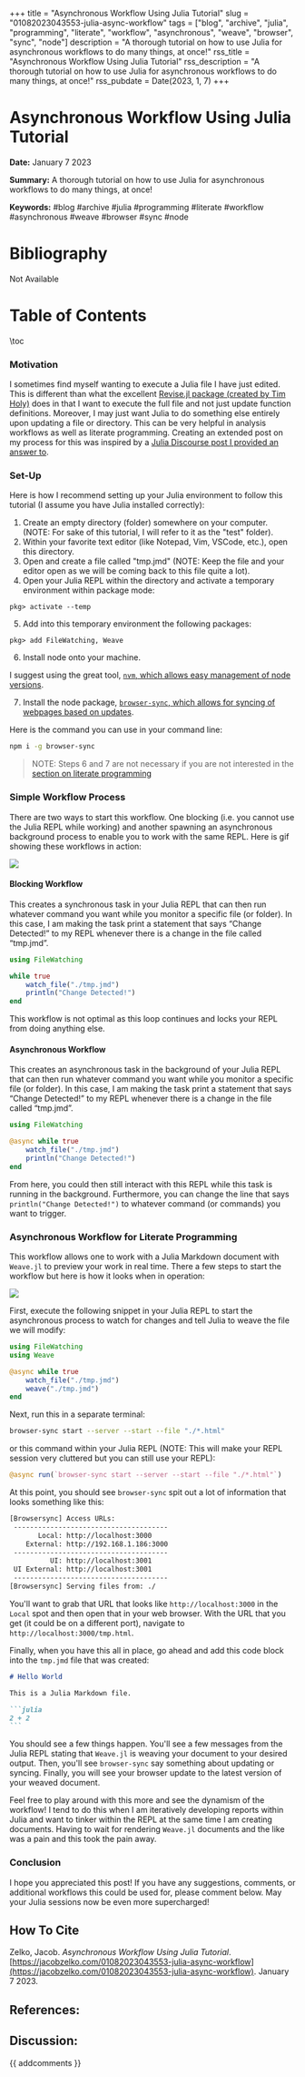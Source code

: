 +++
title = "Asynchronous Workflow Using Julia Tutorial"
slug = "01082023043553-julia-async-workflow"
tags = ["blog", "archive", "julia", "programming", "literate", "workflow", "asynchronous", "weave", "browser", "sync", "node"]
description = "A thorough tutorial on how to use Julia for asynchronous workflows to do many things, at once!"
rss_title = "Asynchronous Workflow Using Julia Tutorial"
rss_description = "A thorough tutorial on how to use Julia for asynchronous workflows to do many things, at once!"
rss_pubdate = Date(2023, 1, 7)
+++



Asynchronous Workflow Using Julia Tutorial
=========

**Date:** January 7 2023

**Summary:** A thorough tutorial on how to use Julia for asynchronous workflows to do many things, at once!

**Keywords:** #blog #archive #julia #programming #literate #workflow #asynchronous #weave #browser #sync #node

Bibliography
==========

Not Available

Table of Contents
=========

\toc

### Motivation

I sometimes find myself wanting to execute a Julia file I have just edited.  This is different than what the excellent [Revise.jl package (created by Tim Holy)](https://github.com/timholy/Revise.jl) does in that I want to execute the full file and not just update function definitions. Moreover, I may just want Julia to do something else entirely upon updating a file or directory. This can be very helpful in analysis workflows as well as literate programming. Creating an extended post on my process for this was inspired by a [Julia Discourse post I provided an answer to](https://discourse.julialang.org/t/franklin-jl-automatically-evaluate-jl-file-on-change/92580/6).

### Set-Up

Here is how I recommend setting up your Julia environment to follow this tutorial (I assume you have Julia installed correctly):

1. Create an empty directory (folder) somewhere on your computer. (NOTE: For sake of this tutorial, I will refer to it as the "test" folder).
2. Within your favorite text editor (like Notepad, Vim, VSCode, etc.), open this directory.
3. Open and create a file called "tmp.jmd" (NOTE: Keep the file and your editor open as we will be coming back to this file quite a lot).
4. Open your Julia REPL within the directory and activate a temporary environment within package mode:

```julia-repl
pkg> activate --temp
```

5. Add into this temporary environment the following packages:

```julia-repl
pkg> add FileWatching, Weave
```

6. Install node onto your machine.

I suggest using the great tool, [`nvm`, which allows easy management of node versions](https://github.com/nvm-sh/nvm).

7. Install the node package, [`browser-sync`, which allows for syncing of webpages based on updates](https://www.npmjs.com/package/browser-sync).

Here is the command you can use in your command line: 

```sh
npm i -g browser-sync 
```

> NOTE: Steps 6 and 7 are not necessary if you are not interested in the [section on literate programming](#asynchronous-workflow-for-literate-programming)


### Simple Workflow Process

There are two ways to start this workflow.  One blocking (i.e. you cannot use the Julia REPL while working) and another spawning an asynchronous background process to enable you to work with the same REPL. Here is gif showing these workflows in action:

![](https://jacobzelko.com/assets/01082023043553-watching-example.gif)

#### Blocking Workflow

This creates a synchronous task in your Julia REPL that can then run whatever command you want while you monitor a specific file (or folder). In this case, I am making the task print a statement that says “Change Detected!” to my REPL whenever there is a change in the file called “tmp.jmd”.

```julia
using FileWatching

while true 
    watch_file("./tmp.jmd")
    println("Change Detected!")
end
```

This workflow is not optimal as this loop continues and locks your REPL from doing anything else. 

#### Asynchronous Workflow

This creates an asynchronous task in the background of your Julia REPL that can then run whatever command you want while you monitor a specific file (or folder). In this case, I am making the task print a statement that says “Change Detected!” to my REPL whenever there is a change in the file called “tmp.jmd”.

```julia
using FileWatching

@async while true 
    watch_file("./tmp.jmd")
    println("Change Detected!")
end
```

From here, you could then still interact with this REPL while this task is running in the background. Furthermore, you can change the line that says `println("Change Detected!")` to whatever command (or commands) you want to trigger.

### Asynchronous Workflow for Literate Programming

This workflow allows one to work with a Julia Markdown document with `Weave.jl` to preview your work in real time.  There a few steps to start the workflow but here is how it looks when in operation:

![](https://jacobzelko.com/assets/01082023043553-weave-example.gif)

First, execute the following snippet in your Julia REPL to start the asynchronous process to watch for changes and tell Julia to weave the file we will modify:

```julia
using FileWatching
using Weave

@async while true 
    watch_file("./tmp.jmd")
    weave("./tmp.jmd")
end
```

Next, run this in a separate terminal:

```sh
browser-sync start --server --start --file "./*.html"
```

or this command within your Julia REPL (NOTE: This will make your REPL session very cluttered but you can still use your REPL):

```julia
@async run(`browser-sync start --server --start --file "./*.html"`)
```

At this point, you should see `browser-sync` spit out a lot of information that looks something like this:

```sh
[Browsersync] Access URLs:
 --------------------------------------
       Local: http://localhost:3000
    External: http://192.168.1.186:3000
 --------------------------------------
          UI: http://localhost:3001
 UI External: http://localhost:3001
 --------------------------------------
[Browsersync] Serving files from: ./
```

You'll want to grab that URL that looks like `http://localhost:3000` in the `Local` spot and then open that in your web browser.  With the URL that you get (it could be on a different port), navigate to `http://localhost:3000/tmp.html`.

Finally, when you have this all in place, go ahead and add this code block into the `tmp.jmd` file that was created:

````markdown
# Hello World 

This is a Julia Markdown file. 

```julia 
2 + 2
```
````

You should see a few things happen.  You'll see a few messages from the Julia REPL stating that `Weave.jl` is weaving your document to your desired output. Then, you'll see `browser-sync` say something about updating or syncing.  Finally, you will see your browser update to the latest version of your weaved document. 

Feel free to play around with this more and see the dynamism of the workflow! I tend to do this when I am iteratively developing reports within Julia and want to tinker within the REPL at the same time I am creating documents. Having to wait for rendering `Weave.jl` documents and the like was a pain and this took the pain away.

### Conclusion

I hope you appreciated this post! If you have any suggestions, comments, or additional workflows this could be used for, please comment below.  May your Julia sessions now be even more supercharged!
## How To Cite

 Zelko, Jacob. _Asynchronous Workflow Using Julia Tutorial_. [https://jacobzelko.com/01082023043553-julia-async-workflow](https://jacobzelko.com/01082023043553-julia-async-workflow). January 7 2023.
## References:
## Discussion: 

{{ addcomments }}
